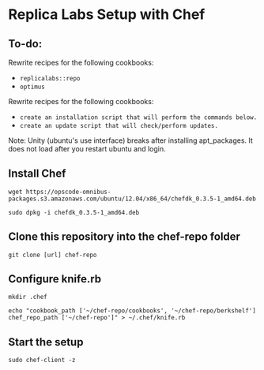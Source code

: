 # Replica Labs Setup with Chef #

## To-do: ##
Rewrite recipes for the following cookbooks:

*  `replicalabs::repo`
*  `optimus`

Rewrite recipes for the following cookbooks:

*  `create an installation script that will perform the commands below.`
*  `create an update script that will check/perform updates.`

Note: Unity (ubuntu's use interface) breaks after installing apt_packages. It does not load after you restart ubuntu and login.  

## Install Chef ##
```
wget https://opscode-omnibus-packages.s3.amazonaws.com/ubuntu/12.04/x86_64/chefdk_0.3.5-1_amd64.deb
```
```
sudo dpkg -i chefdk_0.3.5-1_amd64.deb
```

## Clone this repository into the chef-repo folder ##
```
git clone [url] chef-repo
```

## Configure knife.rb ##
```
mkdir .chef
```
```
echo "cookbook_path ['~/chef-repo/cookbooks', '~/chef-repo/berkshelf']
chef_repo_path ['~/chef-repo']" > ~/.chef/knife.rb
```

## Start the setup ##
```
sudo chef-client -z
```